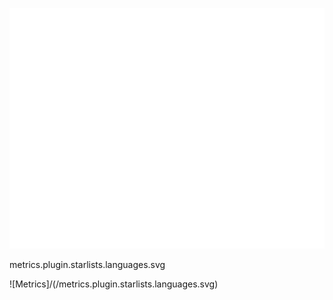 ![Metrics](/github-metrics.svg)

metrics.plugin.starlists.languages.svg

![Metrics]/(/metrics.plugin.starlists.languages.svg)
